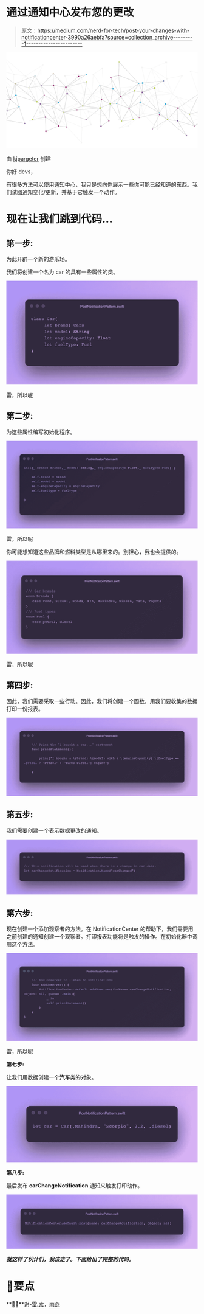 # 通过通知中心发布您的更改

> 原文：<https://medium.com/nerd-for-tech/post-your-changes-with-notificationcenter-3990a26aebfa?source=collection_archive---------1----------------------->

![](img/ac97d6d0338f7f1f554d56128bb3b288.png)

由 [kjpargeter](https://www.freepik.com/author/kjpargeter) 创建

你好 devs，

有很多方法可以使用通知中心，我只是想向你展示一些你可能已经知道的东西。我们试图通知变化/更新，并基于它触发一个动作。

# 现在让我们跳到代码…

## 第一步:

为此开辟一个新的游乐场。

我们将创建一个名为 car 的具有一些属性的类。

![](img/fc918fc87fadc1c6139be9da768df2cb.png)

雷，所以呢

## 第二步:

为这些属性编写初始化程序。

![](img/1a496638c362608a9b14153bbdaeee9b.png)

雷，所以呢

你可能想知道这些品牌和燃料类型是从哪里来的。别担心，我也会提供的。

![](img/736d7addbb3ce2b6759361281de440dd.png)

雷，所以呢

## 第四步:

因此，我们需要采取一些行动。因此，我们将创建一个函数，用我们要收集的数据打印一份报表。

![](img/ab8c06d9c32f52764ced5ef67ed39300.png)

## 第五步:

我们需要创建一个表示数据更改的通知。

![](img/7cb10f545badf9de551a9f0becd96b5e.png)

## 第六步:

现在创建一个添加观察者的方法。在 NotificationCenter 的帮助下，我们需要用之前创建的通知创建一个观察者。打印报表功能将是触发的操作。在初始化器中调用这个方法。

![](img/796a7c516f3eea46a756062bc59c9f8e.png)

雷，所以呢

**第七步:**

让我们用数据创建一个**汽车**类的对象。

![](img/16584f54f5616796815bc796b43fe662.png)

**第八步:**

最后发布 **carChangeNotification** 通知来触发打印动作。

![](img/37c9d398a300c6caa7769dff95a8df20.png)

***就这样了伙计们，我该走了。下面给出了完整的代码。***

# 👾要点

**🙏🏽**谢-[雷.索](https://ray.so)，[雨燕](https://www.youtube.com/channel/UCeHYBwcVqOoyyNHiAf3ZrLg)